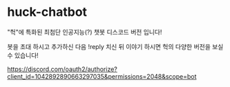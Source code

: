# huck-chatbot
"헉"에 특화된 최첨단 인공지능(?) 챗봇 디스코드 버전 입니다!

봇을 초대 하시고 추가하신 다음 !reply 치신 뒤 이야기 하시면 헉의 다양한 버전을 보실 수 있습니다!

https://discord.com/oauth2/authorize?client_id=1042892890663297035&permissions=2048&scope=bot